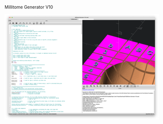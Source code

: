 Millitome Generator V10

![Millitome generator V10 code in OpenScad](images/Millitome-Generator-V10.png
 "Millitome Generator V10")
